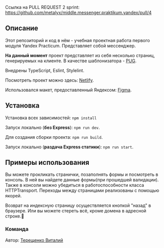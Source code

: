Ссылка на PULL REQUEST 2 sprint: https://github.com/metalyx/middle.messenger.praktikum.yandex/pull/4

## Описание

Этот репозиторий и код в нём - учебная проектная работа первого модуля Yandex Practicum. Представляет собой мессенджер.

**На данный момент** проект представляет из себя несколько страниц, генерируемых на клиенте. В качестве шаблонизатора - [PUG](https://pugjs.org/api/getting-started.html). 

Внедрены TypeScript, Eslint, Stylelint.

Посмотреть проект можно здесь: [Netlify](https://6206aa8644619b2a4b916a00--wonderful-mayer-44e72d.netlify.app/).

Использовался макет, предоставленный Яндексом: [Figma](https://www.figma.com/file/24EUnEHGEDNLdOcxg7ULwV/Chat?node-id=0%3A1).

## Установка

Установка всех зависимостей: `npm install`

Запуск локально (**без Express**): `npm run dev`.

Для создания сборки проекта: `npm run build`.

Запуск локально (**раздача Express статики**): `npm run start`.

## **Примеры использования**

Вы можете прокликать странички, позаполнять формы и посмотреть в консоль. В ней вы найдете данные формы(при прошедшей валидации).
Также в консоли можно убедиться в работоспособности класса HTTPTransport.
Переходы между страницами реализованы с помощью якорей.

Возврат на индексную страницу осуществляется кнопкой "назад" в браузере. Или вы можете стереть всё, кроме домена в адресной строке.🤷

### **Команда**

Автор: [Терещенко Виталий](https://vk.com/metalyx)
